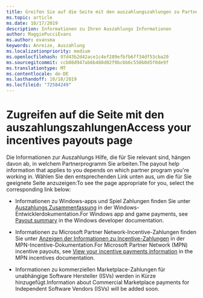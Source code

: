 ```yaml
---
title: Greifen Sie auf die Seite mit den auszahlungszahlungen zu Partner Center
ms.topic: article
ms.date: 10/17/2019
description: Informationen zu Ihren Auszahlungs Informationen
author: MaggiePucciEvans
ms.author: evansma
keywords: Anreize, Auszahlung
ms.localizationpriority: medium
ms.openlocfilehash: 97d43b2d42ace1c4ef289efbfb6ff34df53cba20
ms.sourcegitcommit: ccb08d947ab6b488d02f9bcbb6c550b0d5f0de9f
ms.translationtype: MT
ms.contentlocale: de-DE
ms.lasthandoff: 10/18/2019
ms.locfileid: "72584249"
---
```

# <a name="access-your-incentives-payouts-page"></a><span data-ttu-id="909fa-104">Zugreifen auf die Seite mit den auszahlungszahlungen</span><span class="sxs-lookup"><span data-stu-id="909fa-104">Access your incentives payouts page</span></span>

<span data-ttu-id="909fa-105">Die Informationen zur Auszahlungs Hilfe, die für Sie relevant sind, hängen davon ab, in welchem Partnerprogramm Sie arbeiten.</span><span class="sxs-lookup"><span data-stu-id="909fa-105">The payout help information that applies to you depends on which partner program you're working in.</span></span> <span data-ttu-id="909fa-106">Wählen Sie den entsprechenden Link unten aus, um die für Sie geeignete Seite anzuzeigen:</span><span class="sxs-lookup"><span data-stu-id="909fa-106">To see the page appropriate for you, select the corresponding link below:</span></span>

- <span data-ttu-id="909fa-107">Informationen zu Windows-apps und Spiel Zahlungen finden Sie unter [Auszahlungs Zusammenfassung](https://docs.microsoft.com/en-us/windows/uwp/publish/payout-summary) in der Windows-Entwicklerdokumentation.</span><span class="sxs-lookup"><span data-stu-id="909fa-107">For Windows app and game payments, see [Payout summary](https://docs.microsoft.com/en-us/windows/uwp/publish/payout-summary) in the Windows developer documentation.</span></span>

- <span data-ttu-id="909fa-108">Informationen zu Microsoft Partner Network-Incentive-Zahlungen finden Sie unter [Anzeigen der Informationen zu Incentive-Zahlungen](understand-incentive-payouts.md) in der MPN-Incentive-Dokumentation.</span><span class="sxs-lookup"><span data-stu-id="909fa-108">For Microsoft Partner Network (MPN) incentive payouts, see [View your incentive payments information](understand-incentive-payouts.md) in the MPN incentives documentation.</span></span>

- <span data-ttu-id="909fa-109">Informationen zu kommerziellen Marketplace-Zahlungen für unabhängige Software Hersteller (ISVs) werden in Kürze hinzugefügt.</span><span class="sxs-lookup"><span data-stu-id="909fa-109">Information about Commercial Marketplace payments for Independent Software Vendors (ISVs) will be added soon.</span></span>
